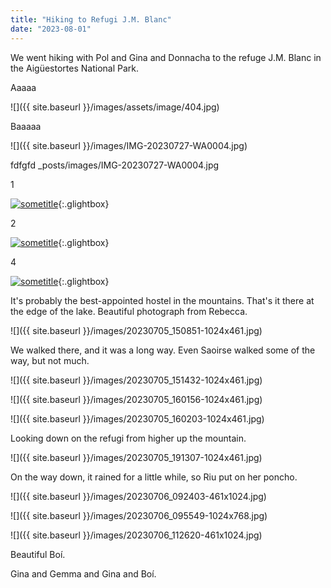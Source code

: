 ```yaml
---
title: "Hiking to Refugi J.M. Blanc"
date: "2023-08-01"
---
```


We went hiking with Pol and Gina and Donnacha to the refuge J.M. Blanc in the Aigüestortes National Park.

Aaaaa

![]({{ site.baseurl }}/images/assets/image/404.jpg)

Baaaaa

![]({{ site.baseurl }}/images/IMG-20230727-WA0004.jpg)

fdfgfd
_posts/images/IMG-20230727-WA0004.jpg



1

[![sometitle](/forever-jekyll/images/IMG-20230727-WA0004.jpg)](/forever-jekyll/images/IMG-20230727-WA0004.jpg){:.glightbox}

2

[![sometitle](/_posts/images/20230705_105400-1024x461.jpg)](_posts/images/20230705_105400-1024x461.jpg){:.glightbox}

4

[![sometitle](images/20230705_105400-1024x461.jpg)](images/20230705_105400-1024x461.jpg){:.glightbox}

It's probably the best-appointed hostel in the mountains. That's it there at the edge of the lake. Beautiful photograph from Rebecca.

![]({{ site.baseurl }}/images/20230705_150851-1024x461.jpg)

We walked there, and it was a long way. Even Saoirse walked some of the way, but not much.

![]({{ site.baseurl }}/images/20230705_151432-1024x461.jpg)

![]({{ site.baseurl }}/images/20230705_160156-1024x461.jpg)

![]({{ site.baseurl }}/images/20230705_160203-1024x461.jpg)

Looking down on the refugi from higher up the mountain.

![]({{ site.baseurl }}/images/20230705_191307-1024x461.jpg)

On the way down, it rained for a little while, so Riu put on her poncho.

![]({{ site.baseurl }}/images/20230706_092403-461x1024.jpg)

![]({{ site.baseurl }}/images/20230706_095549-1024x768.jpg)

![]({{ site.baseurl }}/images/20230706_112620-461x1024.jpg)

Beautiful Boí.

Gina and Gemma and Gina and Boí.
